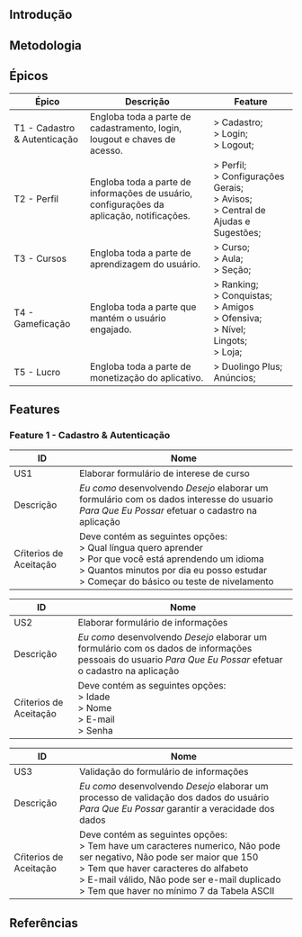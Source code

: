 ## Introdução

## Metodologia

## Épicos
| **Épico** | **Descrição** | **Feature** |
|------|------|------|
| T1 - Cadastro & Autenticação | Engloba toda a parte de cadastramento, login, lougout e chaves de acesso. | > Cadastro; </br> > Login; </br> > Logout; |
| T2 - Perfil | Engloba toda a parte de informações de usuário, configurações da aplicação, notificações. | > Perfil; </br> > Configurações Gerais; </br> > Avisos; </br> > Central de Ajudas e Sugestões;  |
| T3 - Cursos | Engloba toda a parte de aprendizagem do usuário. | > Curso; </br> > Aula; </br> > Seção; | 
| T4 - Gameficação | Engloba toda a parte que mantém o usuário engajado. | > Ranking; </br> > Conquistas; </br> > Amigos </br> > Ofensiva; </br> > Nível; </br> Lingots; </br> > Loja; |
| T5 - Lucro | Engloba toda a parte de monetização do aplicativo. | > Duolingo Plus; </br> Anúncios; | 

## Features

### Feature 1 - Cadastro & Autenticação

| **ID** | **Nome** |
|--------|----------|
| US1 | Elaborar formulário de interese de curso |
| Descrição | _Eu como_ desenvolvendo _Desejo_ elaborar um formulário com os dados interesse do usuario _Para Que Eu Possar_ efetuar o cadastro na aplicação |
| Cŕiterios de Aceitação| Deve contém as seguintes opções: </br> > Qual língua quero aprender </br> > Por que você está aprendendo um idioma </br> > Quantos minutos por dia eu posso estudar </br> > Começar do básico ou teste de nivelamento </br> |

| **ID** | **Nome** |
|--------|----------|
| US2 | Elaborar formulário de informações |
| Descrição | _Eu como_ desenvolvendo _Desejo_ elaborar um formulário com os dados de informações pessoais do usuario _Para Que Eu Possar_ efetuar o cadastro na aplicação |
| Cŕiterios de Aceitação| Deve contém as seguintes opções: </br> > Idade </br> > Nome </br> > E-mail </br> > Senha </br> |

| **ID** | **Nome** |
|--------|----------|
| US3 | Validação do formulário de informações |
| Descrição | _Eu como_ desenvolvendo _Desejo_ elaborar um processo de validação dos dados do usuário _Para Que Eu Possar_ garantir a veracidade dos dados |
| Cŕiterios de Aceitação| Deve contém as seguintes opções: </br> > Tem have um caracteres numerico, Não pode ser negativo,  Não pode ser maior que 150 </br> > Tem que haver caracteres do alfabeto </br> > E-mail válido, Não pode ser e-mail duplicado </br> > Tem que haver no mínimo 7 da Tabela ASCII </br> |

## Referências